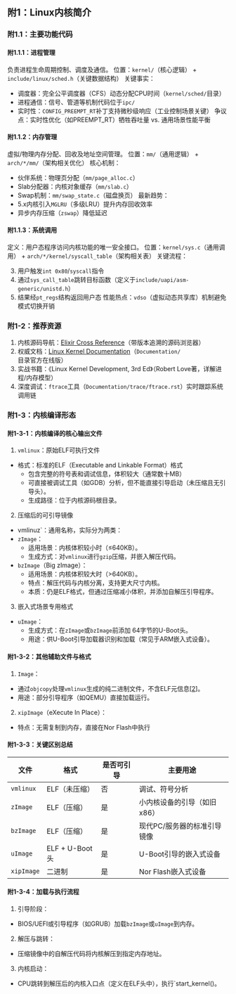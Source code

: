 ## 附1：Linux内核简介

### 附1.1：主要功能代码

#### 附1.1.1：进程管理

负责进程生命周期控制、调度及通信。 
位置：`kernel/`（核心逻辑） + `include/linux/sched.h`（关键数据结构） 
关键事实： 

- 调度器：完全公平调度器（CFS）动态分配CPU时间（`kernel/sched/`目录） 
- 进程通信：信号、管道等机制代码位于`ipc/` 
- 实时性：`CONFIG_PREEMPT_RT`补丁支持微秒级响应（工业控制场景关键） 
  争议点：实时性优化（如PREEMPT_RT）牺牲吞吐量 vs. 通用场景性能平衡 

#### 附1.1.2：内存管理

虚拟/物理内存分配、回收及地址空间管理。 
位置：`mm/`（通用逻辑） + `arch/*/mm/`（架构相关优化） 
核心机制： 

- 伙伴系统：物理页分配（`mm/page_alloc.c`） 
- Slab分配器：内核对象缓存（`mm/slab.c`） 
- Swap机制：`mm/swap_state.c`（磁盘换页） 
  最新趋势： 
- 5.x内核引入`MGLRU`（多级LRU）提升内存回收效率 
- 异步内存压缩（`zswap`）降低延迟 

#### 附1.1.3：系统调用

定义：用户态程序访问内核功能的唯一安全接口。 
位置：`kernel/sys.c`（通用调用） + `arch/*/kernel/syscall_table`（架构相关表） 
关键流程： 

3. 用户触发`int 0x80`/`syscall`指令 
4. 通过`sys_call_table`跳转目标函数（定义于`include/uapi/asm-generic/unistd.h`） 
5. 结果经`pt_regs`结构返回用户态 
   性能热点：`vdso`（虚拟动态共享库）机制避免模式切换开销 

### 附1-2：推荐资源

1. 内核源码导航：[Elixir Cross Reference](https://elixir.bootlin.com/)（带版本追溯的源码浏览器） 
2. 权威文档：[Linux Kernel Documentation](https://www.kernel.org/doc/html/latest/)（`Documentation/`目录官方在线版） 
3. 实战书籍：《Linux Kernel Development, 3rd Ed》（Robert Love著，详解进程/内存模型） 
4. 深度调试：`ftrace`工具（`Documentation/trace/ftrace.rst`）实时跟踪系统调用链 

### 附1-3：内核编译形态

#### 附1-3-1：内核编译的核心输出文件

1. `vmlinux`：原始ELF可执行文件
- 格式：标准的ELF（Executable and Linkable Format）格式
  - 包含完整的符号表和调试信息，体积较大（通常数十MB）
  - 可直接被调试工具（如GDB）分析，但不能直接引导启动（未压缩且无引导头）。 
  - 生成路径：位于内核源码根目录。
2. 压缩后的可引导镜像
- vmlinuz`：通用名称，实际分为两类： 
- `zImage`： 
  - 适用场景：内核体积较小时（≤640KB）。 
  - 生成方式：对`vmlinux`进行`gzip`压缩，并嵌入解压代码。 
- `bzImage`（Big zImage）： 
  - 适用场景：内核体积较大时（>640KB）。 
  - 特点：解压代码与内核分离，支持更大尺寸内核。 
  - 本质：仍是ELF格式，但通过压缩减小体积，并添加自解压引导程序。
3. 嵌入式场景专用格式
- `uImage`：
  - 生成方式：在`zImage`或`bzImage`前添加 64字节的U-Boot头。 
  - 用途：供U-Boot引导加载器识别和加载（常见于ARM嵌入式设备）。 

#### 附1-3-2：其他辅助文件与格式

1. `Image`： 
- 通过`objcopy`处理`vmlinux`生成的纯二进制文件，不含ELF元信息[[2]()]。 
- 用途：部分引导程序（如QEMU）直接加载运行。 
2. `xipImage`（eXecute In Place）： 
- 特点：无需复制到内存，直接在Nor Flash中执行

#### 附1-3-3：关键区别总结

| 文件         | 格式            | 是否可引导 | 主要用途            |
| ---------- | ------------- | ----- | --------------- |
| `vmlinux`  | ELF（未压缩）      | 否     | 调试、符号分析         |
| `zImage`   | ELF（压缩）       | 是     | 小内核设备的引导（如旧x86） |
| `bzImage`  | ELF（压缩）       | 是     | 现代PC/服务器的标准引导镜像 |
| `uImage`   | ELF + U-Boot头 | 是     | U-Boot引导的嵌入式设备  |
| `xipImage` | 二进制           | 是     | Nor Flash嵌入式设备  |

#### 附1-3-4：加载与执行流程

1. 引导阶段： 
- BIOS/UEFI或引导程序（如GRUB）加载`bzImage`或`uImage`到内存。 
2. 解压与跳转： 
- 压缩镜像中的自解压代码将内核解压到指定内存地址。 
3. 内核启动： 
- CPU跳转到解压后的内核入口点（定义在ELF头中），执行`start_kernel()。 
